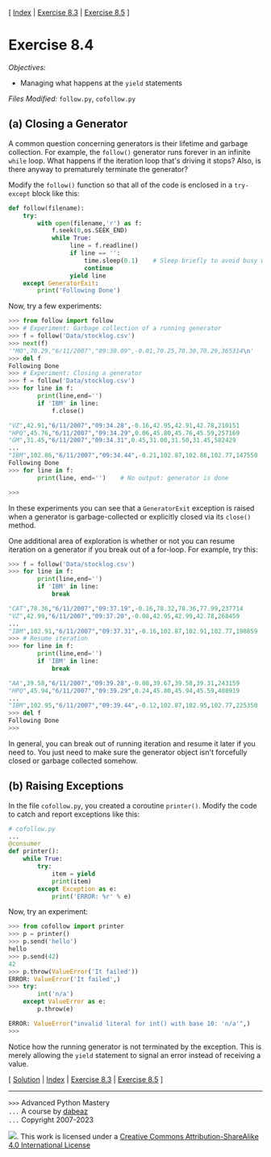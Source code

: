 \[ [Index](index.md) | [Exercise 8.3](ex8_3.md) | [Exercise 8.5](ex8_5.md) \]

# Exercise 8.4

*Objectives:*

- Managing what happens at the `yield` statements

*Files Modified:* `follow.py`, `cofollow.py`

## (a) Closing a Generator

A common question concerning generators is their lifetime and garbage
collection. For example, the `follow()` generator runs forever in
an infinite `while` loop. What happens if the iteration loop that's
driving it stops? Also, is there anyway to prematurely terminate the
generator?

Modify the `follow()` function so that all of the code is enclosed in
a `try-except` block like this:

```python
def follow(filename):
    try:
        with open(filename,'r') as f:
            f.seek(0,os.SEEK_END)
            while True:
                 line = f.readline()
                 if line == '':
                     time.sleep(0.1)    # Sleep briefly to avoid busy wait
                     continue
                 yield line
    except GeneratorExit:
        print('Following Done')
```

Now, try a few experiments:

```python
>>> from follow import follow
>>> # Experiment: Garbage collection of a running generator
>>> f = follow('Data/stocklog.csv')
>>> next(f)
'"MO",70.29,"6/11/2007","09:30.09",-0.01,70.25,70.30,70.29,365314\n'
>>> del f
Following Done
>>> # Experiment: Closing a generator
>>> f = follow('Data/stocklog.csv')
>>> for line in f:
        print(line,end='')
        if 'IBM' in line:
            f.close()

"VZ",42.91,"6/11/2007","09:34.28",-0.16,42.95,42.91,42.78,210151
"HPQ",45.76,"6/11/2007","09:34.29",0.06,45.80,45.76,45.59,257169
"GM",31.45,"6/11/2007","09:34.31",0.45,31.00,31.50,31.45,582429
...
"IBM",102.86,"6/11/2007","09:34.44",-0.21,102.87,102.86,102.77,147550
Following Done
>>> for line in f:
        print(line, end='')    # No output: generator is done

>>> 
```

In these experiments you can see that a `GeneratorExit` exception is
raised when a generator is garbage-collected or explicitly closed via
its `close()` method.

One additional area of exploration is whether or not you can resume
iteration on a generator if you break out of a for-loop. For example,
try this:

```python
>>> f = follow('Data/stocklog.csv')
>>> for line in f:
        print(line,end='')
        if 'IBM' in line:
            break

"CAT",78.36,"6/11/2007","09:37.19",-0.16,78.32,78.36,77.99,237714
"VZ",42.99,"6/11/2007","09:37.20",-0.08,42.95,42.99,42.78,268459
...
"IBM",102.91,"6/11/2007","09:37.31",-0.16,102.87,102.91,102.77,190859
>>> # Resume iteration
>>> for line in f:
        print(line,end='')
        if 'IBM' in line:
            break

"AA",39.58,"6/11/2007","09:39.28",-0.08,39.67,39.58,39.31,243159
"HPQ",45.94,"6/11/2007","09:39.29",0.24,45.80,45.94,45.59,408919
...
"IBM",102.95,"6/11/2007","09:39.44",-0.12,102.87,102.95,102.77,225350
>>> del f
Following Done
>>>
```

In general, you can break out of running iteration and resume it later
if you need to. You just need to make sure the generator object isn't
forcefully closed or garbage collected somehow.

## (b) Raising Exceptions

In the file `cofollow.py`, you created a coroutine `printer()`. Modify the
code to catch and report exceptions like this:

```python
# cofollow.py
...
@consumer
def printer():
    while True:
        try:
            item = yield
            print(item)
        except Exception as e:
            print('ERROR: %r' % e)
```

Now, try an experiment:

```python
>>> from cofollow import printer
>>> p = printer()
>>> p.send('hello')
hello
>>> p.send(42)
42
>>> p.throw(ValueError('It failed'))
ERROR: ValueError('It failed',)
>>> try:
        int('n/a')
    except ValueError as e:
        p.throw(e)

ERROR: ValueError("invalid literal for int() with base 10: 'n/a'",)
>>> 
```

Notice how the running generator is not terminated by the exception. This
is merely allowing the `yield` statement to signal an error instead of
receiving a value.

\[ [Solution](soln8_4.md) | [Index](index.md) | [Exercise 8.3](ex8_3.md) | [Exercise 8.5](ex8_5.md) \]

----
`>>>` Advanced Python Mastery  
`...` A course by [dabeaz](https://www.dabeaz.com)  
`...` Copyright 2007-2023

![](https://i.creativecommons.org/l/by-sa/4.0/88x31.png). This work is licensed under
a [Creative Commons Attribution-ShareAlike 4.0 International License](http://creativecommons.org/licenses/by-sa/4.0/)
